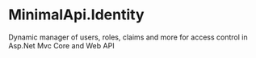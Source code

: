 # MinimalApi.Identity
Dynamic manager of users, roles, claims and more for access control in Asp.Net Mvc Core and Web API
